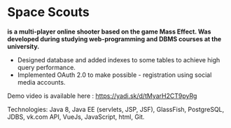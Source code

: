 # Space Scouts
**is a multi-player online shooter based on the game Mass Effect. Was developed during studying web-programming and DBMS courses at the university.**

- Designed database and added indexes to some tables to achieve high query performance.
- Implemented OAuth 2.0 to make possible - registration using social media accounts.

Demo video is available here : https://yadi.sk/d/tMyarH2CT9pyRg

Technologies: Java 8, Java EE (servlets, JSP, JSF), GlassFish, PostgreSQL, JDBS, vk.com API, VueJs, JavaScript, html, Git.
